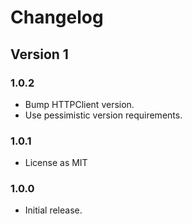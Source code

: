 # Changelog
## Version 1
### 1.0.2
* Bump HTTPClient version.
* Use pessimistic version requirements.

### 1.0.1
* License as MIT

### 1.0.0
* Initial release.
